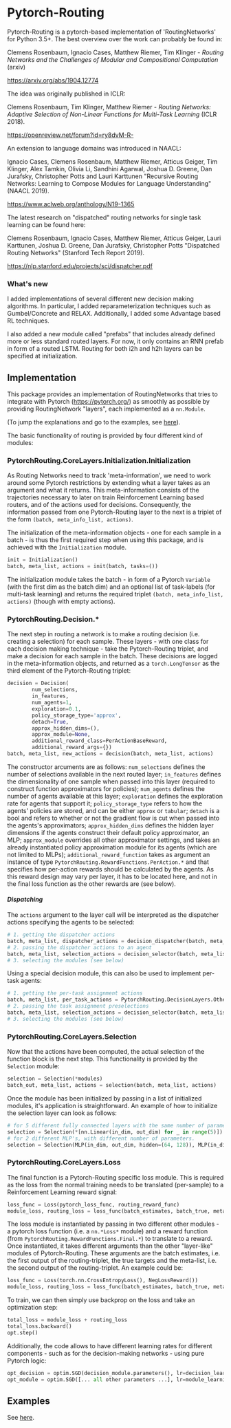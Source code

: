 # Pytorch-Routing
Pytorch-Routing is a pytorch-based implementation of 'RoutingNetworks' for Python 3.5+. The best overview over the work can probably be found in:

Clemens Rosenbaum, Ignacio Cases, Matthew Riemer, Tim Klinger - _Routing Networks and the Challenges of Modular and Compositional Computation_ (arxiv)

https://arxiv.org/abs/1904.12774

The idea was originally published in ICLR:

Clemens Rosenbaum, Tim Klinger, Matthew Riemer - _Routing Networks: Adaptive Selection of Non-Linear Functions for Multi-Task Learning_ (ICLR 2018).

https://openreview.net/forum?id=ry8dvM-R-

An extension to language domains was introduced in NAACL:

Ignacio Cases, Clemens Rosenbaum, Matthew Riemer, Atticus Geiger, Tim Klinger, Alex Tamkin, Olivia Li, Sandhini Agarwal, Joshua D. Greene, Dan Jurafsky, Christopher Potts and Lauri Karttunen "Recursive Routing Networks: Learning to Compose Modules for Language Understanding" (NAACL 2019).

https://www.aclweb.org/anthology/N19-1365

The latest research on "dispatched" routing networks for single task learning can be found here:

Clemens Rosenbaum, Ignacio Cases, Matthew Riemer, Atticus Geiger, Lauri Karttunen, Joshua D. Greene, Dan Jurafsky, Christopher Potts "Dispatched Routing Networks" (Stanford Tech Report 2019).

https://nlp.stanford.edu/projects/sci/dispatcher.pdf

### What's new
I added implementations of several different new decision making algorithms. In particular, I added reparameterization techniques such as Gumbel/Concrete and RELAX. Additionally, I added some Advantage based RL techniques.

I also added a new module called "prefabs" that includes already defined more or less standard routed layers. For now, it only contains an RNN prefab in form of a routed LSTM. Routing for both i2h and h2h layers can be specified at initialization. 

## Implementation
This package provides an implementation of RoutingNetworks that tries to integrate with Pytorch (https://pytorch.org/) as smoothly as possible by providing RoutingNetwork "layers", each implemented as a `nn.Module`.

(To jump the explanations and go to the examples, see [here](EXAMPLES.md)).

The basic functionality of routing is provided by four different kind of modules:

### PytorchRouting.CoreLayers.Initialization.Initialization
As Routing Networks need to track 'meta-information', we need to work around some Pytorch restrictions by extending what a layer takes as an argument and what it returns. This meta-information consists of the trajectories necessary to later on train Reinforcement Learning based routers, and of the actions used for decisions. Consequently, the information passed from one Pytorch-Routing layer to the next is a triplet of the form `(batch, meta_info_list, actions)`.

The initialization of the meta-information objects - one for each sample in a batch - is thus the first required step when using this package, and is achieved with the `Initialization` module.
```Python
init = Initialization()
batch, meta_list, actions = init(batch, tasks=())
```
The initialization module takes the batch - in form of a Pytorch `Variable` (with the first dim as the batch dim) and an optional list of task-labels (for multi-task learning) and returns the required triplet `(batch, meta_info_list, actions)` (though with empty actions).

### PytorchRouting.Decision.*
The next step in routing a network is to make a routing decision (i.e. creating a selection) for each sample. These layers - with one class for each decision making technique - take the Pytorch-Routing triplet, and make a decision for each sample in the batch. These decisions are logged in the meta-information objects, and returned as a `torch.LongTensor` as the third element of the Pytorch-Routing triplet:

```Python
decision = Decision(
        num_selections,
        in_features,
        num_agents=1,
        exploration=0.1,
        policy_storage_type='approx',
        detach=True,
        approx_hidden_dims=(),
        approx_module=None,
        additional_reward_class=PerActionBaseReward,
        additional_reward_args={})
batch, meta_list, new_actions = decision(batch, meta_list, actions)
```
The constructor arcuments are as follows: `num_selections` defines the number of selections available in the next routed layer; `in_features` defines the dimensionality of one sample when passed into this layer (required to construct function approximators for policies); `num_agents` defines the number of agents available at this layer; `exploration` defines the exploration rate for agents that support it; `policy_storage_type` refers to how the agents' policies are stored, and can be either `approx` or `tabular`; `detach` is a bool and refers to whether or not the gradient flow is cut when passed into the agents's approximators; `approx_hidden_dims` defines the hidden layer dimensions if the agents construct their default policy approximator, an MLP; `approx_module` overrides all other approximator settings, and takes an already instantiated policy approximation module for its agents (which are not limited to MLPs); `additional_reward_function` takes as argument an instance of type `PytorchRouting.RewardFunctions.PerAction.*` and that specifies how per-action rewards should be calculated by the agents. As this reward design may vary per layer, it has to be located here, and not in the final loss function as the other rewards are (see below).

#### _Dispatching_
The `actions` argument to the layer call will be interpreted as the dispatcher actions specifying the agents to be selected:
```Python
# 1. getting the dispatcher actions
batch, meta_list, dispatcher_actions = decision_dispatcher(batch, meta_list, [])
# 2. passing the dispatcher actions to an agent
batch, meta_list, selection_actions = decision_selector(batch, meta_list, dispatcher_actions)
# 3. selecting the modules (see below)
```
Using a special decision module, this can also be used to implement per-task agents:
```Python
# 1. getting the per-task assignment actions
batch, meta_list, per_task_actions = PytorchRouting.DecisionLayers.Others.PerTaskAssignment()(batch, meta_list, [])
# 2. passing the task assignment preselections
batch, meta_list, selection_actions = decision_selector(batch, meta_list, per_task_actions)
# 3. selecting the modules (see below)
```
### PytorchRouting.CoreLayers.Selection
Now that the actions have been computed, the actual selection of the function block is the next step. This functionality is provided by the `Selection` module:
```Python
selection = Selection(*modules)
batch_out, meta_list, actions = selection(batch, meta_list, actions)
```
Once the module has been initialized by passing in a list of initialized modules, it's application is straightforward. An example of how to initialize the selection layer can look as follows:
```Python
# for 5 different fully connected layers with the same number of parameters
selection = Selection(*[nn.Linear(in_dim, out_dim) for _ in range(5)])
# for 2 different MLP's, with different number of parameters.
selection = Selection(MLP(in_dim, out_dim, hidden=(64, 128)), MLP(in_dim, out_dim, hidden=(64, 64)))
```

### PytorchRouting.CoreLayers.Loss
The final function is a Pytorch-Routing specific loss module. This is required as the loss from the normal training needs to be translated (per-sample) to a Reinforcement Learning reward signal:
```Python
loss_func = Loss(pytorch_loss_func, routing_reward_func)
module_loss, routing_loss = loss_func(batch_estimates, batch_true, meta_list)
```
The loss module is instantiated by passing in two different other modules - a pytorch loss function (i.e. a `nn.*Loss*` module) and a reward function (from `PytorchRouting.RewardFunctions.Final.*`) to translate to a reward. Once instantiated, it takes different arguments than the other "layer-like" modules of Pytorch-Routing. These arguments are the batch estimates, i.e. the first output of the routing-triplet, the true targets and the meta-list, i.e. the second output of the routing-triplet. An example could be:
```Python
loss_func = Loss(torch.nn.CrossEntropyLoss(), NegLossReward())
module_loss, routing_loss = loss_func(batch_estimates, batch_true, meta_list)
```
To train, we can then simply use backprop on the loss and take an optimization step:
```Python
total_loss = module_loss + routing_loss
total_loss.backward()
opt.step()
```
Additionally, the code allows to have different learning rates for different components - such as for the decision-making networks - using pure Pytorch logic:
```Python
opt_decision = optim.SGD(decision_module.parameters(), lr=decision_learning_rate)
opt_module = optim.SGD([... all other parameters ...], lr=module_learning_rate)
```
## Examples
See [here](EXAMPLES.md).
